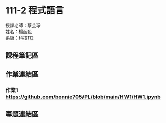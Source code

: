 # 111-2 程式語言 <br />
授課老師：蔡芸琤 <br />
姓名：楊函甄 <br />
系級：科技112 <br />
## 課程筆記區 <br />
## 作業連結區 <br />
### 作業1 https://github.com/bonnie705/PL/blob/main/HW1/HW1.ipynb ###
## 專題連結區 <br />
